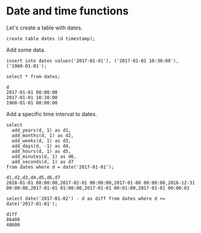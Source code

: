 # Date and time functions

Let's create a table with dates.
<!-- RUN -->
```
create table dates (d timestamp);
```

Add some data.
<!-- RUN -->
```
insert into dates values('2017-01-01'), ('2017-01-01 10:30:00'), ('1960-01-01');
```

<!-- TEST -->
```
select * from dates;
```
```
d
2017-01-01 00:00:00
2017-01-01 10:30:00
1960-01-01 00:00:00
```

Add a specific time interval to dates.

<!-- TEST -->
```
select
  add_years(d, 1) as d1,
  add_months(d, 1) as d2,
  add_weeks(d, 1) as d3,
  add_days(d, -1) as d4,
  add_hours(d, 1) as d5,
  add_minutes(d, 1) as d6,
  add_seconds(d, 1) as d7
from dates where d = date('2017-01-01');
```
```
d1,d2,d3,d4,d5,d6,d7
2018-01-01 00:00:00,2017-02-01 00:00:00,2017-01-08 00:00:00,2016-12-31 00:00:00,2017-01-01 01:00:00,2017-01-01 00:01:00,2017-01-01 00:00:01
```

<!-- TEST -->
```
select date('2017-01-02') - d as diff from dates where d >= date('2017-01-01');
```
```
diff
86400
48600
```




